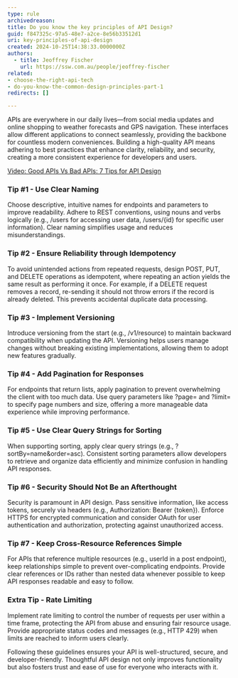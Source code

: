 ```yaml
---
type: rule
archivedreason:
title: Do you know the key principles of API Design?
guid: f847325c-97a5-48e7-a2ce-8e56b33512d1
uri: key-principles-of-api-design
created: 2024-10-25T14:38:33.0000000Z
authors: 
  - title: Jeoffrey Fischer
    url: https://ssw.com.au/people/jeoffrey-fischer
related:
- choose-the-right-api-tech
- do-you-know-the-common-design-principles-part-1
redirects: []

---
```


APIs are everywhere in our daily lives—from social media updates and online shopping to weather forecasts and GPS navigation.
These interfaces allow different applications to connect seamlessly, providing the backbone for countless modern conveniences.
Building a high-quality API means adhering to best practices that enhance clarity, reliability, and security, creating a more consistent experience for developers and users.

[Video: Good APIs Vs Bad APIs: 7 Tips for API Design](https://www.youtube.com/watch?v=_gQaygjm_hg)

<!--endintro-->

### Tip #1 - Use Clear Naming  

Choose descriptive, intuitive names for endpoints and parameters to improve readability.
Adhere to REST conventions, using nouns and verbs logically (e.g., /users for accessing user data, /users/{id} for specific user information).
Clear naming simplifies usage and reduces misunderstandings.  

### Tip #2 - Ensure Reliability through Idempotency  

To avoid unintended actions from repeated requests, design POST, PUT, and DELETE operations as idempotent, where repeating an action yields the same result as performing it once.
For example, if a DELETE request removes a record, re-sending it should not throw errors if the record is already deleted.
This prevents accidental duplicate data processing.  

### Tip #3 - Implement Versioning  

Introduce versioning from the start (e.g., /v1/resource) to maintain backward compatibility when updating the API.
Versioning helps users manage changes without breaking existing implementations, allowing them to adopt new features gradually.  

### Tip #4 - Add Pagination for Responses  

For endpoints that return lists, apply pagination to prevent overwhelming the client with too much data.
Use query parameters like ?page= and ?limit= to specify page numbers and size, offering a more manageable data experience while improving performance.  

### Tip #5 - Use Clear Query Strings for Sorting  

When supporting sorting, apply clear query strings (e.g., ?sortBy=name&order=asc).
Consistent sorting parameters allow developers to retrieve and organize data efficiently and minimize confusion in handling API responses.  

### Tip #6 - Security Should Not Be an Afterthought  

Security is paramount in API design.
Pass sensitive information, like access tokens, securely via headers (e.g., Authorization: Bearer {token}).
Enforce HTTPS for encrypted communication and consider OAuth for user authentication and authorization, protecting against unauthorized access.  

### Tip #7 - Keep Cross-Resource References Simple  

For APIs that reference multiple resources (e.g., userId in a post endpoint), keep relationships simple to prevent over-complicating endpoints.
Provide clear references or IDs rather than nested data whenever possible to keep API responses readable and easy to follow.  

### Extra Tip - Rate Limiting  

Implement rate limiting to control the number of requests per user within a time frame, protecting the API from abuse and ensuring fair resource usage.
Provide appropriate status codes and messages (e.g., HTTP 429) when limits are reached to inform users clearly.  

Following these guidelines ensures your API is well-structured, secure, and developer-friendly.
Thoughtful API design not only improves functionality but also fosters trust and ease of use for everyone who interacts with it.
